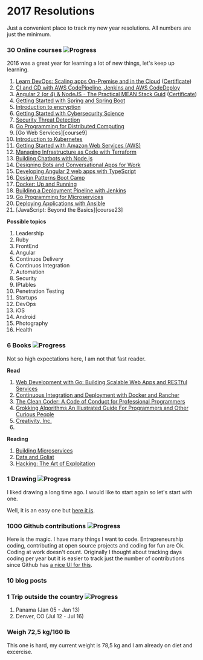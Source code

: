 # 2017 Resolutions
Just a convenient place to track my new year resolutions. All numbers are just the minimum.

### 30 Online courses ![Progress](http://progressed.io/bar/70)
2016 was a great year for learning a lot of new things, let's keep up learning.

1. [Learn DevOps: Scaling apps On-Premise and in the Cloud][course1] ([Certificate][certificate1])
2. [CI and CD with AWS CodePipeline, Jenkins and AWS CodeDeploy][course2]
3. [Angular 2 (or 4) & NodeJS - The Practical MEAN Stack Guid][course3] ([Certificate][certificate2])
4. [Getting Started with Spring and Spring Boot][course4]
5. [Introduction to encryption][course5]
6. [Getting Started with Cybersecurity Science][course6]
7. [Security Threat Detection][course7]
8. [Go Programming for Distributed Computing][course8]
9. [Go Web Services][course9]
10. [Introduction to Kubernetes][course10]
11. [Getting Started with Amazon Web Services (AWS)][course11]
12. [Managing Infrastructure as Code with Terraform][course12]
13. [Building Chatbots with Node.js][course13]
14. [Designing Bots and Conversational Apps for Work][course14]
15. [Developing Angular 2 web apps with TypeScript][course15]
16. [Design Patterns Boot Camp][course16]
17. [Docker: Up and Running][course17]
18. [Building a Deployment Pipeline with Jenkins][course18]
19. [Go Programming for Microservices][course19]
20. [Deploying Applications with Ansible][course20]
21. [JavaScript: Beyond the Basics][course23]

**Possible topics**

1. Leadership
2. Ruby
3. FrontEnd
4. Angular
5. Continuos Delivery
6. Continuos Integration
7. Automation
8. Security
9. IPtables
10. Penetration Testing
11. Startups
12. DevOps
13. iOS
14. Android
15. Photography
16. Health

### 6 Books ![Progress](http://progressed.io/bar/100)
Not so high expectations here, I am not that fast reader.

**Read**

1. [Web Development with Go: Building Scalable Web Apps and RESTful Services][bookread1]
2. [Continuous Integration and Deployment with Docker and Rancher][bookread2]
3. [The Clean Coder: A Code of Conduct for Professional Programmers][bookread3]
4. [Grokking Algorithms An Illustrated Guide For Programmers and Other Curious People][bookread4]
5. [Creativity, Inc.][bookread5]
6. [][bookread6]

**Reading**

1. [Building Microservices][book1]
2. [Data and Goliat][book2]
3. [Hacking: The Art of Exploitation][book3]

### 1 Drawing ![Progress](http://progressed.io/bar/100)
I liked drawing a long time ago. I would like to start again so let's start with one.

Well, it is an easy one but [here it is][drawing1].

### 1000 Github contributions ![Progress](http://progressed.io/bar/36)
Here is the magic. I have many things I want to code.
Entrepreneurship coding, contributing at open source projects and coding for fun are Ok. Coding at work doesn't count.
Originally I thought about tracking days coding per year but it is easier to track just the number of contributions since Github has [a nice UI for this][githubui].

### 10 blog posts

### 1 Trip outside the country ![Progress](http://progressed.io/bar/100)

1. Panama (Jan 05 - Jan 13)
2. Denver, CO (Jul 12 - Jul 16)

### Weigh 72,5 kg/160 lb
This one is hard, my current weight is 78,5 kg and I am already on diet and excercise.

[certificate1]: http://ude.my/UC-DVEVEW3R
[certificate2]: https://udemy-certificate.s3.amazonaws.com/image/UC-5IEPB8KS.jpg

[course1]: https://www.udemy.com/learn-devops-scaling-apps-on-premise-and-in-the-cloud
[course2]: https://www.udemy.com/ci-and-cd-with-aws-codepipeline-jenkins-and-aws-codedeploy/
[course3]: https://www.udemy.com/angular-2-and-nodejs-the-practical-guide/
[course4]: https://www.safaribooksonline.com/live-training/courses/getting-started-with-spring-and-spring-boot/0636920097730/
[course5]: https://www.safaribooksonline.com/live-training/courses/introduction-to-encryption/0636920132332/
[course6]: https://www.safaribooksonline.com/live-training/courses/getting-started-with-cybersecurity-science/0636920078326/
[course7]: https://www.safaribooksonline.com/live-training/courses/security-threat-detection/0636920124856/
[course8]: https://www.safaribooksonline.com/live-training/courses/go-programming-for-distributed-computing/0636920086246/
[course10]: https://www.safaribooksonline.com/live-training/courses/introduction-to-kubernetes/0636920122340/
[course11]: https://www.safaribooksonline.com/live-training/courses/getting-started-with-amazon-web-services-aws/0636920133315/
[course12]: https://www.safaribooksonline.com/live-training/courses/managing-infrastructure-as-code-with-terraform/0636920103172/
[course13]: https://www.safaribooksonline.com/live-training/courses/building-chatbots-with-node-js/0636920057437/
[course14]: https://www.safaribooksonline.com/live-training/courses/designing-bots-and-conversational-apps-for-work/0636920081296/
[course15]: https://www.safaribooksonline.com/live-training/courses/developing-angular-2-web-apps-with-typescript/0636920068068/
[course16]: https://www.safaribooksonline.com/live-training/courses/design-patterns-boot-camp/0636920074762/
[course17]: https://www.safaribooksonline.com/live-training/courses/docker-up-and-running/0636920062028/
[course18]: https://www.safaribooksonline.com/live-training/courses/building-a-deployment-pipeline-with-jenkins/0636920067641/
[course19]: https://www.safaribooksonline.com/live-training/courses/go-programming-for-microservices/0636920087724/
[course20]: https://www.safaribooksonline.com/live-training/courses/deploying-applications-with-ansible/0636920087311/
[course21]: https://www.safaribooksonline.com/live-training/courses/javascript-beyond-the-basics/0636920084198/

[bookread1]: https://www.amazon.es/Web-Development-Go-Building-Scalable/dp/1484210530
[bookread2]: https://www.goodreads.com/book/show/32293805-continuous-integration-and-deployment-with-docker-and-rancher
[bookread3]: https://www.goodreads.com/book/show/10284614-the-clean-coder
[bookread4]: https://www.goodreads.com/book/show/22847284-grokking-algorithms-an-illustrated-guide-for-programmers-and-other-curio
[bookread5]: https://www.amazon.es/Creativity-Inc-Overcoming-Unseen-Inspiration/dp/0812993012
[bookread6]: https://www.goodreads.com/book/show/154154.Programming_Interviews_Exposed

[book1]: https://www.safaribooksonline.com/library/view/building-microservices/9781491950340
[book2]: https://www.amazon.es/Data-Goliath-Battles-Collect-Control/dp/039335217X
[book3]: https://www.goodreads.com/book/show/20329201-hacking

[drawing1]: https://twitter.com/gepser/status/883189699040464896

[githubui]: https://github.com/gepser?tab=overview&from=2017-12-01&to=2017-12-31
